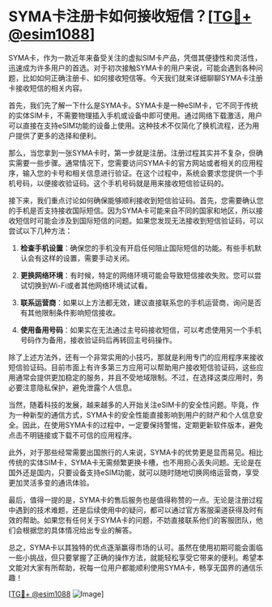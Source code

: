 # SYMA卡注册卡如何接收短信？[[TG💪+ @esim1088](https://t.me/s/esim1088)]

SYMA卡，作为一款近年来备受关注的虚拟SIM卡产品，凭借其便捷性和灵活性，迅速成为许多用户的首选。对于初次接触SYMA卡的用户来说，可能会遇到各种问题，比如如何正确注册卡、如何接收短信等。今天我们就来详细聊聊SYMA卡注册卡接收短信的相关内容。

首先，我们先了解一下什么是SYMA卡。SYMA卡是一种eSIM卡，它不同于传统的实体SIM卡，不需要物理插入手机或设备中即可使用。通过网络下载激活，用户可以直接在支持eSIM功能的设备上使用。这种技术不仅简化了换机流程，还为用户提供了更多的选择和便利。

那么，当您拿到一张SYMA卡时，第一步就是注册。注册过程其实并不复杂，但确实需要一些步骤。通常情况下，您需要访问SYMA卡的官方网站或者相关的应用程序，输入您的卡号和相关信息进行验证。在这个过程中，系统会要求您提供一个手机号码，以便接收验证码。这个手机号码就是用来接收短信验证码的。

接下来，我们重点讨论如何确保能够顺利接收到短信验证码。首先，您需要确认您的手机是否支持接收国际短信。因为SYMA卡可能来自不同的国家和地区，所以接收短信时可能会涉及到国际短信的问题。如果您发现无法接收到短信验证码，可以尝试以下几种方法：

1. **检查手机设置**：确保您的手机没有开启任何阻止国际短信的功能。有些手机默认会有这样的设置，需要手动关闭。
   
2. **更换网络环境**：有时候，特定的网络环境可能会导致短信接收失败。您可以尝试切换到Wi-Fi或者其他网络环境试试看。

3. **联系运营商**：如果以上方法都无效，建议直接联系您的手机运营商，询问是否有其他限制条件影响短信接收。

4. **使用备用号码**：如果实在无法通过主号码接收短信，可以考虑使用另一个手机号码作为备用，接收验证码后再转回主号码操作。

除了上述方法外，还有一个非常实用的小技巧，那就是利用专门的应用程序来接收短信验证码。目前市面上有许多第三方应用可以帮助用户接收短信验证码，这些应用通常会提供更加稳定的服务，并且不受地域限制。不过，在选择这类应用时，务必要注意隐私保护，避免泄露个人信息。

当然，随着科技的发展，越来越多的人开始关注eSIM卡的安全性问题。毕竟，作为一种新型的通信方式，SYMA卡的安全性能直接影响到用户的财产和个人信息安全。因此，在使用SYMA卡的过程中，一定要保持警惕，定期更新软件版本，避免点击不明链接或下载不可信的应用程序。

此外，对于那些经常需要出国旅行的人来说，SYMA卡的优势更是显而易见。相比传统的实体SIM卡，SYMA卡无需频繁更换卡槽，也不用担心丢失问题。无论是在国外还是国内，只要设备支持eSIM功能，就可以随时随地切换网络运营商，享受更加灵活多变的通讯体验。

最后，值得一提的是，SYMA卡的售后服务也是值得称赞的一点。无论是注册过程中遇到的技术难题，还是后续使用中的疑问，都可以通过官方客服渠道获得及时有效的帮助。如果您有任何关于SYMA卡的问题，不妨直接联系他们的客服团队，他们会根据您的具体情况给出专业的解答。

总之，SYMA卡以其独特的优点逐渐赢得市场的认可。虽然在使用初期可能会面临一些小挑战，但只要掌握了正确的操作方法，就能轻松享受它带来的便利。希望本文能对大家有所帮助，祝每一位用户都能顺利使用SYMA卡，畅享无国界的通信乐趣！

[[TG💪+ @esim1088](https://t.me/s/esim1088) ![Image](https://i.postimg.cc/4NQfJmqS/Snipaste-2025-05-13-00-14-12.png)]